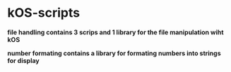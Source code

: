 # kOS-scripts

**file handling contains 3 scrips and 1 library for the file manipulation wiht kOS**

**number formating contains a library for formating numbers into strings for display**